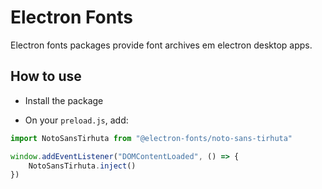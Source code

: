 # Electron Fonts

Electron fonts packages provide font archives em electron desktop apps.

## How to use

* Install the package

* On your `preload.js`, add:

```ts
import NotoSansTirhuta from "@electron-fonts/noto-sans-tirhuta"

window.addEventListener("DOMContentLoaded", () => {
    NotoSansTirhuta.inject()
})
```